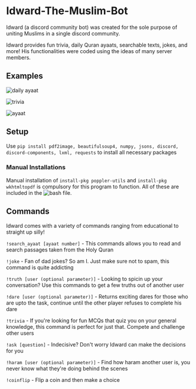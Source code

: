 # Idward-The-Muslim-Bot

Idward (a discord community bot) was created for the sole purpose of uniting Muslims in a single discord community.

Idward provides fun trivia, daily Quran ayaats, searchable texts, jokes, and more! His functionalities were coded using the ideas of many server members.

## Examples

![daily ayaat](https://user-images.githubusercontent.com/85767913/152033731-cdfce056-4990-4363-abfb-6e9b2da684d2.png)

![trivia](https://user-images.githubusercontent.com/85767913/152039314-81ef669d-1f19-421f-ba63-3256fb2e6327.gif)

![ayaat](https://user-images.githubusercontent.com/85767913/152040946-b3373d9c-69e6-4e5b-a083-388d4bc701e9.gif)


## Setup

Use `pip install pdf2image, beautifulsoup4, numpy, jsons, discord, discord-components, lxml, requests` to install all necessary packages

### Manual Installations

Manual installation of `install-pkg poppler-utils` and `install-pkg wkhtmltopdf` is compulsory for this program to function. All of these are included in the ![bash](https://github.com/IbrahimEllahi/Idward-the-Muslim-Bot/blob/main/install.bash) file.

## Commands

Idward comes with a variety of commands ranging from educational to straight up silly!

`!search_ayaat [ayaat number]` - This commands allows you to read and search passages taken from the Holy Quran

`!joke` - Fan of dad jokes? So am I. Just make sure not to spam, this command is quite addicting

`!truth [user (optional parameter)]` - Looking to spicin up your conversation? Use this commands to get a few truths out of another user

`!dare [user (optional parameter)]` - Returns exciting dares for those who are upto the task, continue until the other player refuses to complete his dare

`!trivia` - If you're looking for fun MCQs that quiz you on your general knowledge, this command is perfect for just that. Compete and challenge other users

`!ask [question]` - Indecisive? Don't worry Idward can make the decisions for you

`!haram [user (optional parameter)]` - Find how haram another user is, you never know what they're doing behind the scenes

`!coinflip` - Flip a coin and then make a choice


